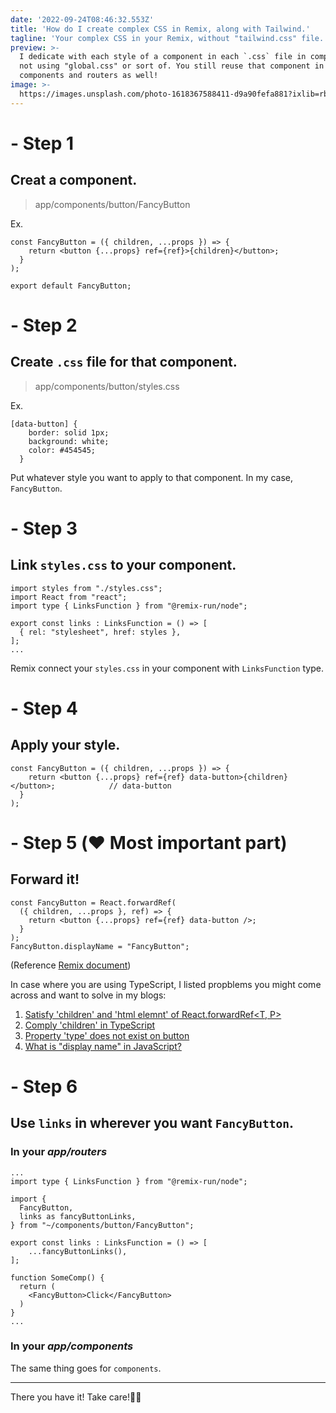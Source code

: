 ```yaml
---
date: '2022-09-24T08:46:32.553Z'
title: 'How do I create complex CSS in Remix, along with Tailwind.'
tagline: 'Your complex CSS in your Remix, without "tailwind.css" file.'
preview: >-
  I dedicate with each style of a component in each `.css` file in components,
  not using "global.css" or sort of. You still reuse that component in other
  components and routers as well! 
image: >-
  https://images.unsplash.com/photo-1618367588411-d9a90fefa881?ixlib=rb-1.2.1&ixid=MnwxMjA3fDB8MHxwaG90by1wYWdlfHx8fGVufDB8fHx8&auto=format&fit=crop&w=1074&q=80
---
```


# - Step 1
## Creat a component.
> app/components/button/FancyButton

Ex.
```
const FancyButton = ({ children, ...props }) => {
    return <button {...props} ref={ref}>{children}</button>;
  }
);

export default FancyButton;
```

# - Step 2
## Create `.css` file for that component.
> app/components/button/styles.css

Ex.
```
[data-button] {
    border: solid 1px;
    background: white;
    color: #454545;
  }
```
Put whatever style you want to apply to that component. In my case, `FancyButton`.


# - Step 3
## Link `styles.css` to your component.
```
import styles from "./styles.css";
import React from "react";
import type { LinksFunction } from "@remix-run/node";

export const links : LinksFunction = () => [
  { rel: "stylesheet", href: styles },
];
...
```
Remix connect your `styles.css` in your component with `LinksFunction` type.

# - Step 4
## Apply your style.
```
const FancyButton = ({ children, ...props }) => {
    return <button {...props} ref={ref} data-button>{children}</button>;            // data-button
  }
);
```

# - Step 5 (❤️ Most important part)
## Forward it!
```
const FancyButton = React.forwardRef(
  ({ children, ...props }, ref) => {
    return <button {...props} ref={ref} data-button />;           
  }
);
FancyButton.displayName = "FancyButton";
```
(Reference [Remix document](https://remix.run/docs/en/v1/guides/styling#surfacing-styles))

In case where you are using TypeScript, I listed propblems you might come across and want to solve in my blogs:

1) [Satisfy 'children' and 'html elemnt' of React.forwardRef<T, P>](http://localhost:3001/blog/30c34e9d-ef4b-4c9b-8bc8-08e31b15e17a)
2) [Comply 'children' in TypeScript](http://localhost:3001/blog/thirdblog)
3) [Property 'type' does not exist on button](http://localhost:3001/blog/0b178897-f235-4c48-94f5-cd06fc796da0)
4) [What is "display name" in JavaScript?](http://localhost:3001/blog/db9d28b4-ad93-4a37-93c9-282fb22f9576)

# - Step 6
## Use `links` in wherever you want `FancyButton`.

### In your *app/routers*
```
...
import type { LinksFunction } from "@remix-run/node";

import {
  FancyButton,
  links as fancyButtonLinks,
} from "~/components/button/FancyButton";

export const links : LinksFunction = () => [
    ...fancyButtonLinks(),
];

function SomeComp() { 
  return (
    <FancyButton>Click</FancyButton>
  )
}
...
```

### In your *app/components*
The same thing goes for `components`.

---

There you have it! Take care!🍟🍔

